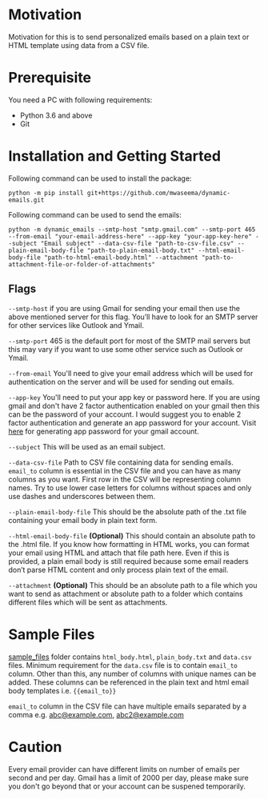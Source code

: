 # Motivation

Motivation for this is to send personalized emails based on a plain text or HTML template using data from a CSV file.

# Prerequisite

You need a PC with following requirements:

- Python 3.6 and above
- Git

# Installation and Getting Started

Following command can be used to install the package:

`python -m pip install git+https://github.com/mwaseema/dynamic-emails.git`

Following command can be used to send the emails:

`python -m dynamic_emails --smtp-host "smtp.gmail.com" --smtp-port 465 --from-email "your-email-address-here" --app-key "your-app-key-here" --subject "Email subject" --data-csv-file "path-to-csv-file.csv" --plain-email-body-file "path-to-plain-email-body.txt" --html-email-body-file "path-to-html-email-body.html" --attachment "path-to-attachment-file-or-folder-of-attachments"`

## Flags

`--smtp-host` if you are using Gmail for sending your email then use the above mentioned server for this flag. You’ll have to look for an SMTP server for other services like Outlook and Ymail.

`--smtp-port` 465 is the default port for most of the SMTP mail servers but this may vary if you want to use some other service such as Outlook or Ymail.

`--from-email` You'll need to give your email address which will be used for authentication on the server and will be used for sending out emails.

`--app-key` You'll need to put your app key or password here. If you are using gmail and don't have 2 factor authentication enabled on your gmail then this can be the password of your account. I would suggest you to enable 2 factor authentication and generate an app password for your account. Visit [here](https://myaccount.google.com/apppasswords) for generating app password for your gmail account.

`--subject` This will be used as an email subject.

`--data-csv-file` Path to CSV file containing data for sending emails. `email_to` column is essential in the CSV file and you can have as many columns as you want. First row in the CSV will be representing column names. Try to use lower case letters for columns without spaces and only use dashes and underscores between them.

`--plain-email-body-file` This should be the absolute path of the .txt file containing your email body in plain text form.

`--html-email-body-file` **(Optional)** This should contain an absolute path to the .html file. If you know how formatting in HTML works, you can format your email using HTML and attach that file path here. Even if this is provided, a plain email body is still required because some email readers don’t parse HTML content and only process plain text of the email.

`--attachment` **(Optional)** This should be an absolute path to a file which you want to send as attachment or absolute path to a folder which contains different files which will be sent as attachments.

# Sample Files

[sample_files](https://github.com/mwaseema/dynamic-emails/tree/main/sample_files) folder contains `html_body.html`, `plain_body.txt` and `data.csv` files. Minimum requirement for the `data.csv` file is to contain `email_to` column. Other than this, any number of columns with unique names can be added. These columns can be referenced in the plain text and html email body templates i.e. `{{email_to}}`

`email_to` column in the CSV file can have multiple emails separated by a comma e.g. abc@example.com, abc2@example.com

# Caution
Every email provider can have different limits on number of emails per second and per day. Gmail has a limit of 2000 per day, please make sure you don't go beyond that or your account can be suspened temporarily.
